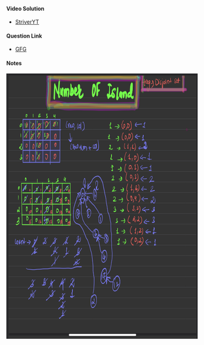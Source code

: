 #### Video Solution
- [StriverYT](https://www.youtube.com/watch?v=Rn6B-Q4SNyA&list=PLgUwDviBIf0oE3gA41TKO2H5bHpPd7fzn&index=51&ab_channel=takeUforward)

#### Question Link
- [GFG](https://practice.geeksforgeeks.org/problems/number-of-islands/1)

#### Notes
<img src="Number of island II.png" alt="" width="700" height="700">
